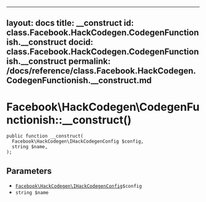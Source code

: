 
***

layout: docs
title: __construct
id: class.Facebook.HackCodegen.CodegenFunctionish.__construct
docid: class.Facebook.HackCodegen.CodegenFunctionish.__construct
permalink: /docs/reference/class.Facebook.HackCodegen.CodegenFunctionish.__construct.md
---







# Facebook\\HackCodegen\\CodegenFunctionish::__construct()




``` Hack
public function __construct(
  Facebook\HackCodegen\IHackCodegenConfig $config,
  string $name,
);
```




## Parameters




+ [` Facebook\HackCodegen\IHackCodegenConfig `](<interface.Facebook.HackCodegen.IHackCodegenConfig.md>)`` $config ``
+ ` string $name `